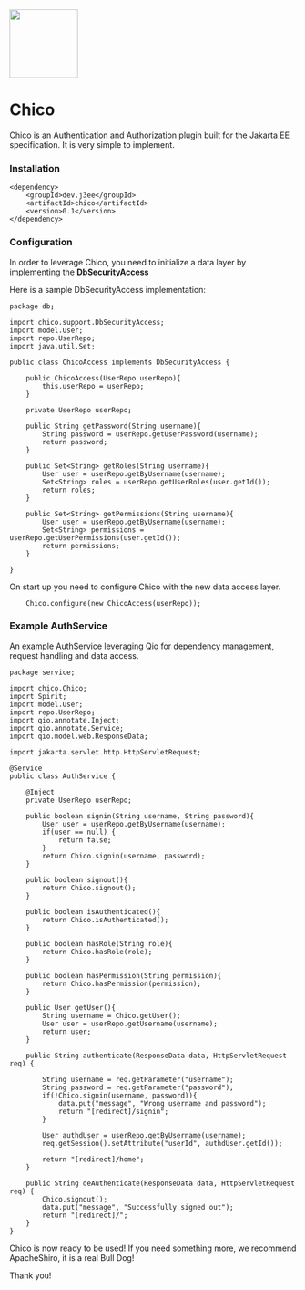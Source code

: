 <img src="https://static.thenounproject.com/png/6246-200.png" width="120px"/>

#  Chico

Chico is an Authentication and Authorization plugin 
built for the Jakarta EE specification. It is very simple 
to implement. 

### Installation 
```
<dependency>
    <groupId>dev.j3ee</groupId>
    <artifactId>chico</artifactId>
    <version>0.1</version>
</dependency>
```

### Configuration

In order to leverage Chico, you need to initialize 
a data layer by implementing the **DbSecurityAccess**

Here is a sample DbSecurityAccess implementation: 

```
package db;

import chico.support.DbSecurityAccess;
import model.User;
import repo.UserRepo;
import java.util.Set;

public class ChicoAccess implements DbSecurityAccess {
    
    public ChicoAccess(UserRepo userRepo){
        this.userRepo = userRepo;
    }    

    private UserRepo userRepo;
 
    public String getPassword(String username){
        String password = userRepo.getUserPassword(username);
        return password;
    }

    public Set<String> getRoles(String username){
        User user = userRepo.getByUsername(username);
        Set<String> roles = userRepo.getUserRoles(user.getId());
        return roles;
    }

    public Set<String> getPermissions(String username){
        User user = userRepo.getByUsername(username);
        Set<String> permissions = userRepo.getUserPermissions(user.getId());
        return permissions;
    }

}
```

On start up you need to configure Chico with the new 
data access layer.

```
    Chico.configure(new ChicoAccess(userRepo));
```

### Example AuthService

An example AuthService leveraging Qio for dependency 
management, request handling and data access.


```
package service;

import chico.Chico;
import Spirit;
import model.User;
import repo.UserRepo;
import qio.annotate.Inject;
import qio.annotate.Service;
import qio.model.web.ResponseData;

import jakarta.servlet.http.HttpServletRequest;

@Service
public class AuthService {

    @Inject
    private UserRepo userRepo;

    public boolean signin(String username, String password){
        User user = userRepo.getByUsername(username);
        if(user == null) {
            return false;
        }
        return Chico.signin(username, password);
    }

    public boolean signout(){
        return Chico.signout();
    }

    public boolean isAuthenticated(){
        return Chico.isAuthenticated();
    }

    public boolean hasRole(String role){
        return Chico.hasRole(role);
    }

    public boolean hasPermission(String permission){
        return Chico.hasPermission(permission);
    }

    public User getUser(){
        String username = Chico.getUser();
        User user = userRepo.getUsername(username);
        return user;
    }

    public String authenticate(ResponseData data, HttpServletRequest req) {

        String username = req.getParameter("username");
        String password = req.getParameter("password");
        if(!Chico.signin(username, password)){
            data.put("message", "Wrong username and password");
            return "[redirect]/signin";
        }

        User authdUser = userRepo.getByUsername(username);
        req.getSession().setAttribute("userId", authdUser.getId());

        return "[redirect]/home";
    }

    public String deAuthenticate(ResponseData data, HttpServletRequest req) {
        Chico.signout();
        data.put("message", "Successfully signed out");
        return "[redirect]/";
    }
}

```

Chico is now ready to be used! If you need something more, 
we recommend ApacheShiro, it is a real Bull Dog!

Thank you!




